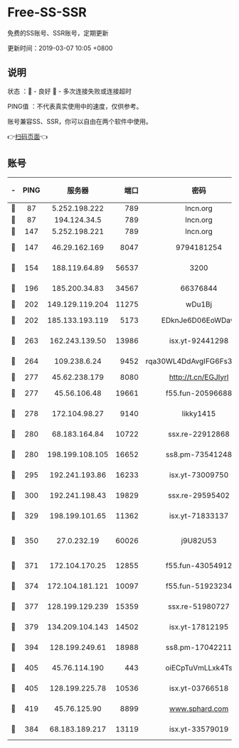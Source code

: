 # Free-SS-SSR

免费的SS账号、SSR账号，定期更新

更新时间：2019-03-07 10:05 +0800

## 说明

状态     ：🙂 - 良好 🙁 - 多次连接失败或连接超时

PING值   ：不代表真实使用中的速度，仅供参考。

账号兼容SS、SSR，你可以自由在两个软件中使用。

👉[扫码页面](https://liesauer.github.io/Free-SS-SSR/)👈

## 账号

|-|PING|服务器|端口|密码|加密方式|区域|
|:----:|:----:|:-----:|-----:|:----:|:----:|:----:|
|🙂|87|5.252.198.222|789|lncn.org|rc4|JP|
|🙂|87|194.124.34.5|789|lncn.org|rc4|JP|
|🙂|147|5.252.198.221|789|lncn.org|rc4|JP|
|🙂|147|46.29.162.169|8047|9794181254|aes-256-cfb|RU|
|🙂|154|188.119.64.89|56537|3200|aes-256-cfb|RU|
|🙂|196|185.200.34.83|34567|66376844|aes-256-cfb|US|
|🙂|202|149.129.119.204|11275|wDu1Bj|rc4-md5|HK|
|🙂|202|185.133.193.119|5173|EDknJe6D06EoWDaw|aes-256-cfb|US|
|🙂|263|162.243.139.50|13986|isx.yt-92441298|aes-256-cfb|US|
|🙂|264|109.238.6.24|9452|rqa30WL4DdAvgIFG6Fs3znzTa|aes-256-cfb|FR|
|🙂|277|45.62.238.179|8080|http://t.cn/EGJIyrl|rc4-md5|CA|
|🙂|277|45.56.106.48|19661|f55.fun-20596688|aes-256-cfb|US|
|🙂|278|172.104.98.27|9140|likky1415|aes-256-cfb|JP|
|🙂|280|68.183.164.84|10722|ssx.re-22912868|aes-256-cfb|US|
|🙂|280|198.199.108.105|16652|ss8.pm-73541248|aes-256-cfb|US|
|🙂|295|192.241.193.86|16233|isx.yt-73009750|aes-256-cfb|US|
|🙂|300|192.241.198.43|19829|ssx.re-29595402|aes-256-cfb|US|
|🙂|329|198.199.101.65|11362|isx.yt-71833137|aes-256-cfb|US|
|🙂|350|27.0.232.19|60026|j9U82U53|xchacha20-ietf-poly1305|HK|
|🙂|371|172.104.170.25|12855|f55.fun-43054912|aes-256-cfb|SG|
|🙂|374|172.104.181.121|10097|f55.fun-51923234|aes-256-cfb|SG|
|🙂|377|128.199.129.239|15359|ssx.re-51980727|aes-256-cfb|SG|
|🙂|379|134.209.104.143|14502|isx.yt-17812195|aes-256-cfb|SG|
|🙂|394|128.199.249.61|18988|ss8.pm-17042211|aes-256-cfb|SG|
|🙂|405|45.76.114.190|443|oiECpTuVmLLxk4Ts|aes-256-cfb|AU|
|🙂|405|128.199.225.78|10536|isx.yt-03766518|aes-256-cfb|SG|
|🙂|419|45.76.125.90|8899|www.sphard.com|aes-256-cfb|AU|
|🙁|384|68.183.189.217|13119|isx.yt-33579019|aes-256-cfb|SG|
